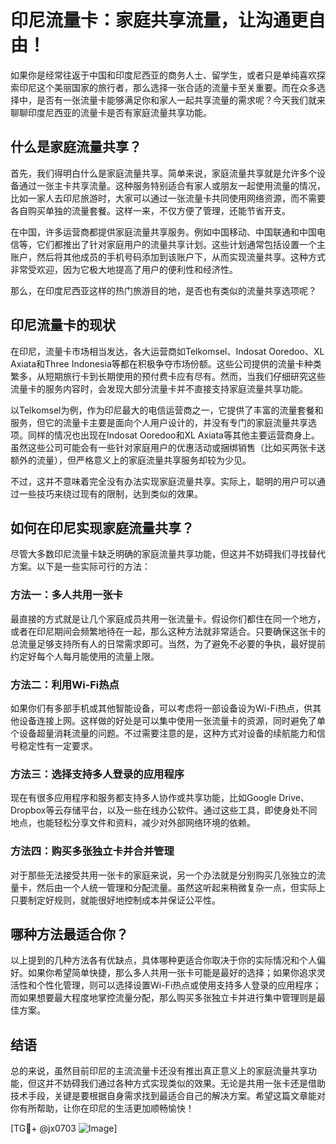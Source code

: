 # 印尼流量卡：家庭共享流量，让沟通更自由！

如果你是经常往返于中国和印度尼西亚的商务人士、留学生，或者只是单纯喜欢探索印尼这个美丽国家的旅行者，那么选择一张合适的流量卡至关重要。而在众多选择中，是否有一张流量卡能够满足你和家人一起共享流量的需求呢？今天我们就来聊聊印度尼西亚的流量卡是否有家庭流量共享功能。

## 什么是家庭流量共享？

首先，我们得明白什么是家庭流量共享。简单来说，家庭流量共享就是允许多个设备通过一张主卡共享流量。这种服务特别适合有家人或朋友一起使用流量的情况，比如一家人去印尼旅游时，大家可以通过一张流量卡共同使用网络资源，而不需要各自购买单独的流量套餐。这样一来，不仅方便了管理，还能节省开支。

在中国，许多运营商都提供家庭流量共享服务。例如中国移动、中国联通和中国电信等，它们都推出了针对家庭用户的流量共享计划。这些计划通常包括设置一个主账户，然后将其他成员的手机号码添加到该账户下，从而实现流量共享。这种方式非常受欢迎，因为它极大地提高了用户的便利性和经济性。

那么，在印度尼西亚这样的热门旅游目的地，是否也有类似的流量共享选项呢？

## 印尼流量卡的现状

在印尼，流量卡市场相当发达，各大运营商如Telkomsel、Indosat Ooredoo、XL Axiata和Three Indonesia等都在积极争夺市场份额。这些公司提供的流量卡种类繁多，从短期旅行卡到长期使用的预付费卡应有尽有。然而，当我们仔细研究这些流量卡的服务内容时，会发现大部分流量卡并不直接支持家庭流量共享功能。

以Telkomsel为例，作为印尼最大的电信运营商之一，它提供了丰富的流量套餐和服务，但它的流量卡主要是面向个人用户设计的，并没有专门的家庭流量共享选项。同样的情况也出现在Indosat Ooredoo和XL Axiata等其他主要运营商身上。虽然这些公司可能会有一些针对家庭用户的优惠活动或捆绑销售（比如买两张卡送额外的流量），但严格意义上的家庭流量共享服务却较为少见。

不过，这并不意味着完全没有办法实现家庭流量共享。实际上，聪明的用户可以通过一些技巧来绕过现有的限制，达到类似的效果。

## 如何在印尼实现家庭流量共享？

尽管大多数印尼流量卡缺乏明确的家庭流量共享功能，但这并不妨碍我们寻找替代方案。以下是一些实际可行的方法：

### 方法一：多人共用一张卡

最直接的方式就是让几个家庭成员共用一张流量卡。假设你们都住在同一个地方，或者在印尼期间会频繁地待在一起，那么这种方法就非常适合。只要确保这张卡的总流量足够支持所有人的日常需求即可。当然，为了避免不必要的争执，最好提前约定好每个人每月能使用的流量上限。

### 方法二：利用Wi-Fi热点

如果你们有多部手机或其他智能设备，可以考虑将一部设备设为Wi-Fi热点，供其他设备连接上网。这样做的好处是可以集中使用一张流量卡的资源，同时避免了单个设备超量消耗流量的问题。不过需要注意的是，这种方式对设备的续航能力和信号稳定性有一定要求。

### 方法三：选择支持多人登录的应用程序

现在有很多应用程序和服务都支持多人协作或共享功能，比如Google Drive、Dropbox等云存储平台，以及一些在线办公软件。通过这些工具，即使身处不同地点，也能轻松分享文件和资料，减少对外部网络环境的依赖。

### 方法四：购买多张独立卡并合并管理

对于那些无法接受共用一张卡的家庭来说，另一个办法就是分别购买几张独立的流量卡，然后由一个人统一管理和分配流量。虽然这听起来稍微复杂一点，但实际上只要制定好规则，就能很好地控制成本并保证公平性。

## 哪种方法最适合你？

以上提到的几种方法各有优缺点，具体哪种更适合你取决于你的实际情况和个人偏好。如果你希望简单快捷，那么多人共用一张卡可能是最好的选择；如果你追求灵活性和个性化管理，则可以选择设置Wi-Fi热点或使用支持多人登录的应用程序；而如果想要最大程度地掌控流量分配，那么购买多张独立卡并进行集中管理则是最佳方案。

## 结语

总的来说，虽然目前印尼的主流流量卡还没有推出真正意义上的家庭流量共享功能，但这并不妨碍我们通过各种方式实现类似的效果。无论是共用一张卡还是借助技术手段，关键是要根据自身需求找到最适合自己的解决方案。希望这篇文章能对你有所帮助，让你在印尼的生活更加顺畅愉快！

[TG💪+ @jx0703 ![Image](https://github.com/user-attachments/assets/dbca1d08-cadb-493c-b0ec-ad6f7a83f270)]